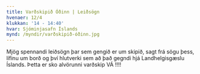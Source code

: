 ```yaml
---
title: Varðskipið Óðinn | Leiðsögn
hvenaer: 12/4
klukkan: '14 - 14:40'
hvar: Sjóminjasafn Íslands
mynd: /myndir/varðskipið-óðinn.jpg
---
```

Mjög spennandi  leiðsögn þar sem gengið er um skipið, sagt frá sögu þess, lífinu um borð og því hlutverki sem að það gegndi hjá Landhelgisgæslu Íslands. Þetta er sko alvörunni varðskip VÁ !!!!

